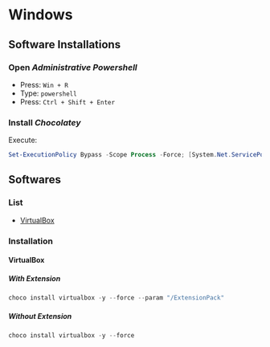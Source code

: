 # Windows

## Software Installations

### Open _Administrative Powershell_

- Press: `Win + R`
- Type: `powershell`
- Press: `Ctrl + Shift + Enter`

### Install _Chocolatey_

Execute:

```powershell
Set-ExecutionPolicy Bypass -Scope Process -Force; [System.Net.ServicePointManager]::SecurityProtocol = [System.Net.ServicePointManager]::SecurityProtocol -bor 3072; iex ((New-Object System.Net.WebClient).DownloadString('https://community.chocolatey.org/install.ps1'))
```

## Softwares

### List

- [VirtualBox](README.md#virtualbox)

### Installation

#### VirtualBox

##### With Extension

```powershell
choco install virtualbox -y --force --param "/ExtensionPack"
```

##### Without Extension

```powershell
choco install virtualbox -y --force
```
